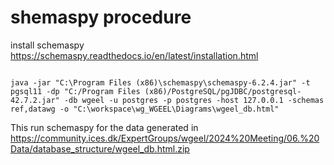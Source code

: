 # shemaspy procedure


install schemaspy  https://schemaspy.readthedocs.io/en/latest/installation.html


```

java -jar "C:\Program Files (x86)\schemaspy\schemaspy-6.2.4.jar" -t pgsql11 -dp "C:/Program Files (x86)/PostgreSQL/pgJDBC/postgresql-42.7.2.jar" -db wgeel -u postgres -p postgres -host 127.0.0.1 -schemas ref,datawg -o "C:\workspace\wg_WGEEL\Diagrams\wgeel_db.html"

```

This run schemaspy for the data generated in 
https://community.ices.dk/ExpertGroups/wgeel/2024%20Meeting/06.%20Data/database_structure/wgeel_db.html.zip
